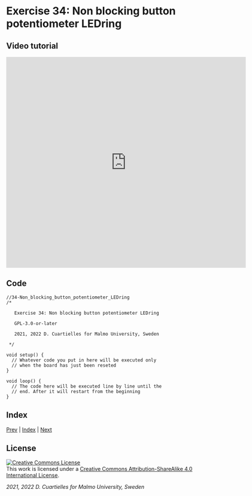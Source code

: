 
# Exercise 34: Non blocking button potentiometer LEDring

## Video tutorial

<iframe src="https://player.vimeo.com/video/529120110?h=7a76cb4fd0" width="640" height="564" frameborder="0" allow="autoplay; fullscreen" allowfullscreen></iframe>

## Code

```c_cpp
//34-Non_blocking_button_potentiometer_LEDring
/*

   Exercise 34: Non blocking button potentiometer LEDring

   GPL-3.0-or-later

   2021, 2022 D. Cuartielles for Malmo University, Sweden

 */

void setup() {
  // Whatever code you put in here will be executed only 
  // when the board has just been reseted
}

void loop() {
  // The code here will be executed line by line until the 
  // end. After it will restart from the beginning
}
```

## Index

[Prev](../33-Non_blocking_button_potentiometer/33-Non_blocking_button_potentiometer.md) |  [Index](../course_index.md) |  [Next](../35-Non_blocking_time_counter_with_reset_and_color_control/35-Non_blocking_time_counter_with_reset_and_color_control.md)

## License

<a rel="license" href="http://creativecommons.org/licenses/by-sa/4.0/"><img alt="Creative Commons License" style="border-width:0" src="https://i.creativecommons.org/l/by-sa/4.0/80x15.png" /></a><br />This work is licensed under a <a rel="license" href="http://creativecommons.org/licenses/by-sa/4.0/">Creative Commons Attribution-ShareAlike 4.0 International License</a>.

*2021, 2022 D. Cuartielles for Malmo University, Sweden*

